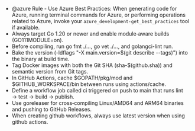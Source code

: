 - @azure Rule - Use Azure Best Practices: When generating code for Azure, running terminal commands for Azure, or performing operations related to Azure, invoke your `azure_development-get_best_practices` tool if available.
- Always target Go 1.20 or newer and enable module‑aware builds (GO111MODULE=on).
- Before compiling, run go fmt ./…, go vet ./…, and golangci-lint run.
- Bake the version (-ldflags "-X main.version=$(git describe --tags)") into the binary at build time.
- Tag Docker images with both the Git SHA (sha-$(github.sha)) and semantic version from Git tags.
- In GitHub Actions, cache $GOPATH/pkg/mod and $GITHUB_WORKSPACE/bin between runs using actions/cache.
- Define a workflow job called ci triggered on push to main that runs lint → test → build → publish.
- Use goreleaser for cross‑compiling Linux/AMD64 and ARM64 binaries and pushing to GitHub Releases.
- When creating github workflows, always use latest version when using github actions.